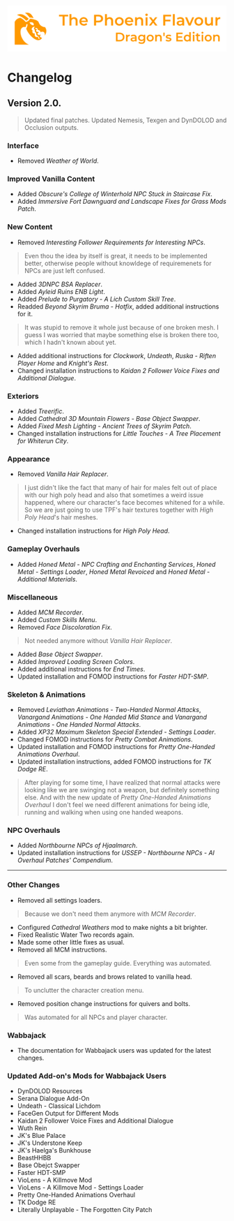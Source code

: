 ![image](images/Banner.png)

# Changelog

## Version 2.0.

> Updated final patches. Updated Nemesis, Texgen and DynDOLOD and Occlusion outputs.

### Interface

* Removed _Weather of World_.

### Improved Vanilla Content

* Added _Obscure's College of Winterhold NPC Stuck in Staircase Fix_.
* Added _Immersive Fort Dawnguard and Landscape Fixes for Grass Mods Patch_.

### New Content

* Removed _Interesting Follower Requirements for Interesting NPCs_.
> Even thou the idea by itself is great, it needs to be implemented better, otherwise people without knowldege of requiremenets for NPCs are just left confused.
* Added _3DNPC BSA Replacer_.
* Added _Ayleid Ruins ENB Light_.
* Added _Prelude to Purgatory - A Lich Custom Skill Tree_.
* Readded _Beyond Skyrim Bruma - Hotfix_, added additional instructions for it.
> It was stupid to remove it whole just because of one broken mesh. I guess I was worried that maybe something else is broken there too, which I hadn't known about yet.
* Added additional instructions for _Clockwork_, _Undeath_, _Ruska - Riften Player Home_ and _Knight's Rest_.
* Changed installation instructions to _Kaidan 2 Follower Voice Fixes and Additional Dialogue_.

### Exteriors

* Added _Treerific_.
* Added _Cathedral 3D Mountain Flowers - Base Object Swapper_.
* Added _Fixed Mesh Lighting - Ancient Trees of Skyrim Patch_.
* Changed installation instructions for _Little Touches - A Tree Placement for Whiterun City_.

### Appearance

* Removed _Vanilla Hair Replacer_.
> I just didn't like the fact that many of hair for males felt out of place with our high poly head and also that sometimes a weird issue happened, 
where our character's face becomes whitened for a while. So we are just going to use TPF's hair textures together with _High Poly Head_'s hair meshes.
* Changed installation instructions for _High Poly Head_.

### Gameplay Overhauls

* Added _Honed Metal - NPC Crafting and Enchanting Services_, _Honed Metal - Settings Loader_, _Honed Metal Revoiced_ and _Honed Metal - Additional Materials_.

### Miscellaneous

* Added _MCM Recorder_.
* Added _Custom Skills Menu_.
* Removed _Face Discoloration Fix_.
> Not needed anymore without _Vanilla Hair Replacer_.
* Added _Base Object Swapper_.
* Added _Improved Loading Screen Colors_.
* Added additional instructions for _End Times_.
* Updated installation and FOMOD instructions for _Faster HDT-SMP_.

### Skeleton & Animations

* Removed _Leviathan Animations - Two-Handed Normal Attacks_, _Vanargand Animations - One Handed Mid Stance_ and _Vanargand Animations - One Handed Normal Attacks_.
* Added _XP32 Maximum Skeleton Special Extended - Settings Loader_.
* Changed FOMOD instructions for _Pretty Combat Animations_.
* Updated installation and FOMOD instructions for _Pretty One-Handed Animations Overhaul_.
* Updated installation instructions, added FOMOD instructions for _TK Dodge RE_.
> After playing for some time, I have realized that normal attacks were looking like we are swinging not a weapon, but definitely something else. And with the new update of _Pretty One-Handed Animations Overhaul_ I don't feel we need different animations for being idle, running and walking when using one handed weapons.

### NPC Overhauls

* Added _Northbourne NPCs of Hjaalmarch_.
* Updated installation instructions for _USSEP - Northbourne NPCs - AI Overhaul Patches' Compendium_.

---

### Other Changes

* Removed all settings loaders.
> Because we don't need them anymore with _MCM Recorder_.
* Configured _Cathedral Weathers_ mod to make nights a bit brighter.
* Fixed Realistic Water Two records again.
* Made some other little fixes as usual.
* Removed all MCM instructions.
> Even some from the gameplay guide. Everything was automated.
* Removed all scars, beards and brows related to vanilla head.
> To unclutter the character creation menu.
* Removed position change instructions for quivers and bolts.
> Was automated for all NPCs and player character.

### Wabbajack

* The documentation for Wabbajack users was updated for the latest changes.

### Updated Add-on's Mods for Wabbajack Users

* DynDOLOD Resources
* Serana Dialogue Add-On
* Undeath - Classical Lichdom
* FaceGen Output for Different Mods
* Kaidan 2 Follower Voice Fixes and Additional Dialogue
* Wuth Rein
* JK's Blue Palace
* JK's Understone Keep
* JK's Haelga's Bunkhouse
* BeastHHBB
* Base Obejct Swapper
* Faster HDT-SMP
* VioLens - A Killmove Mod
* VioLens - A Killmove Mod - Settings Loader
* Pretty One-Handed Animations Overhaul
* TK Dodge RE
* Literally Unplayable - The Forgotten City Patch
